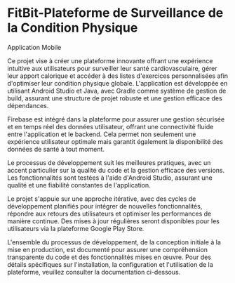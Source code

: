 # FitBit-Plateforme de Surveillance de la Condition Physique
Application Mobile

Ce projet vise à créer une plateforme innovante offrant une expérience intuitive aux utilisateurs pour surveiller leur santé cardiovasculaire, gérer leur apport calorique et accéder à des listes d'exercices personnalisées afin d'optimiser leur condition physique globale. L'application est développée en utilisant Android Studio et Java, avec Gradle comme système de gestion de build, assurant une structure de projet robuste et une gestion efficace des dépendances.

Firebase est intégré dans la plateforme pour assurer une gestion sécurisée et en temps réel des données utilisateur, offrant une connectivité fluide entre l'application et le backend. Cela permet non seulement une expérience utilisateur optimale mais garantit également la disponibilité des données de santé à tout moment.

Le processus de développement suit les meilleures pratiques, avec un accent particulier sur la qualité du code et la gestion efficace des versions. Les fonctionnalités sont testées à l'aide d'Android Studio, assurant une qualité et une fiabilité constantes de l'application.

Le projet s'appuie sur une approche itérative, avec des cycles de développement planifiés pour intégrer de nouvelles fonctionnalités, répondre aux retours des utilisateurs et optimiser les performances de manière continue. Des mises à jour régulières seront disponibles pour les utilisateurs via la plateforme Google Play Store.

L'ensemble du processus de développement, de la conception initiale à la mise en production, est documenté pour assurer une compréhension transparente du code et des fonctionnalités mises en œuvre. Pour des détails spécifiques sur l'installation, la configuration et l'utilisation de la plateforme, veuillez consulter la documentation ci-dessous.
